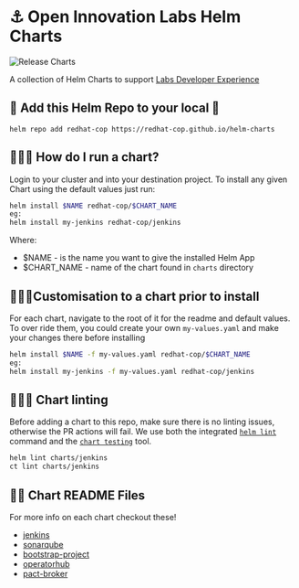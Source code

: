# ⚓️ Open Innovation Labs Helm Charts

![Release Charts](https://github.com/redhat-cop/helm-charts/workflows/Release%20Charts/badge.svg)

A collection of Helm Charts to support [Labs Developer Experience](https://github.com/rht-labs/ubiquitous-journey)

## 🧰 Add this Helm Repo to your local 🧰
```
helm repo add redhat-cop https://redhat-cop.github.io/helm-charts
```

## 🏃‍♀️💨 How do I run a chart?
Login to your cluster and into your destination project. To install any given Chart using the default values just run:
```bash
helm install $NAME redhat-cop/$CHART_NAME
eg:
helm install my-jenkins redhat-cop/jenkins
```
Where:
* $NAME - is the name you want to give the installed Helm App
* $CHART_NAME - name of the chart found in `charts` directory


## 🏃‍♂️💨Customisation to a chart prior to install
For each chart, navigate to the root of it for the readme and default values. To over ride them, you could create your own `my-values.yaml` and make your changes there before installing
```bash
helm install $NAME -f my-values.yaml redhat-cop/$CHART_NAME
eg:
helm install my-jenkins -f my-values.yaml redhat-cop/jenkins
```

## 🏃‍♂️💨 Chart linting

Before adding a chart to this repo, make sure there is no linting issues, otherwise the PR actions will fail. 
We use both the integrated [`helm lint`](https://helm.sh/docs/helm/helm_lint/) command and the [`chart testing`](https://github.com/helm/chart-testing/blob/master/doc/ct_lint.md) tool.
```bash
helm lint charts/jenkins
ct lint charts/jenkins
```

## 👩‍🏫 Chart README Files
For more info on each chart checkout these!
* [jenkins](/charts/jenkins)
* [sonarqube](/charts/sonarqube)
* [bootstrap-project](/charts/bootstrap-project)
* [operatorhub](/charts/operatorhub)
* [pact-broker](/charts/pact-broker)
